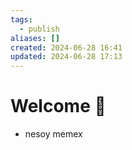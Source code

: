 ```yaml
---
tags:
  - publish
aliases: []
created: 2024-06-28 16:41
updated: 2024-06-28 17:13
---
```

# Welcome 🌳
- nesoy memex